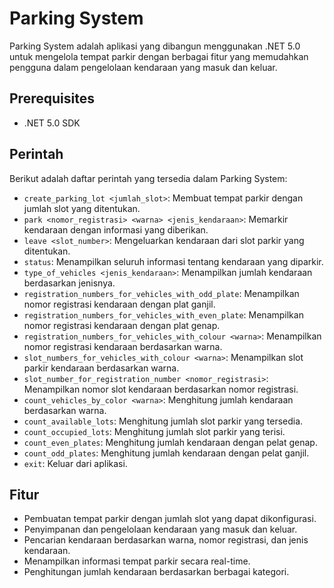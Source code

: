 # Parking System

Parking System adalah aplikasi yang dibangun menggunakan .NET 5.0 untuk mengelola tempat parkir dengan berbagai fitur yang memudahkan pengguna dalam pengelolaan kendaraan yang masuk dan keluar.

## Prerequisites
- .NET 5.0 SDK

## Perintah
Berikut adalah daftar perintah yang tersedia dalam Parking System:

- `create_parking_lot <jumlah_slot>`: Membuat tempat parkir dengan jumlah slot yang ditentukan.
- `park <nomor_registrasi> <warna> <jenis_kendaraan>`: Memarkir kendaraan dengan informasi yang diberikan.
- `leave <slot_number>`: Mengeluarkan kendaraan dari slot parkir yang ditentukan.
- `status`: Menampilkan seluruh informasi tentang kendaraan yang diparkir.
- `type_of_vehicles <jenis_kendaraan>`: Menampilkan jumlah kendaraan berdasarkan jenisnya.
- `registration_numbers_for_vehicles_with_odd_plate`: Menampilkan nomor registrasi kendaraan dengan plat ganjil.
- `registration_numbers_for_vehicles_with_even_plate`: Menampilkan nomor registrasi kendaraan dengan plat genap.
- `registration_numbers_for_vehicles_with_colour <warna>`: Menampilkan nomor registrasi kendaraan berdasarkan warna.
- `slot_numbers_for_vehicles_with_colour <warna>`: Menampilkan slot parkir kendaraan berdasarkan warna.
- `slot_number_for_registration_number <nomor_registrasi>`: Menampilkan nomor slot kendaraan berdasarkan nomor registrasi.
- `count_vehicles_by_color <warna>`: Menghitung jumlah kendaraan berdasarkan warna.
- `count_available_lots`: Menghitung jumlah slot parkir yang tersedia.
- `count_occupied_lots`: Menghitung jumlah slot parkir yang terisi.
- `count_even_plates`: Menghitung jumlah kendaraan dengan pelat genap.
- `count_odd_plates`: Menghitung jumlah kendaraan dengan pelat ganjil.
- `exit`: Keluar dari aplikasi.

## Fitur
- Pembuatan tempat parkir dengan jumlah slot yang dapat dikonfigurasi.
- Penyimpanan dan pengelolaan kendaraan yang masuk dan keluar.
- Pencarian kendaraan berdasarkan warna, nomor registrasi, dan jenis kendaraan.
- Menampilkan informasi tempat parkir secara real-time.
- Penghitungan jumlah kendaraan berdasarkan berbagai kategori.
